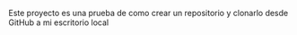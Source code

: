 Este proyecto es una prueba de como crear un repositorio y clonarlo desde GitHub a mi escritorio local 
